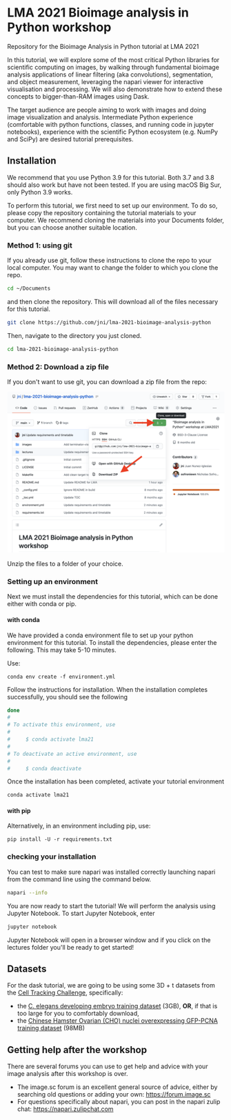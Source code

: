 # LMA 2021 Bioimage analysis in Python workshop

Repository for the Bioimage Analysis in Python tutorial at LMA 2021

In this tutorial, we will explore some of the most critical Python libraries for scientific computing on images, by walking through fundamental bioimage analysis applications of linear filtering (aka convolutions), segmentation, and object measurement, leveraging the napari viewer for interactive visualisation and processing. We will also demonstrate how to extend these concepts to bigger-than-RAM images using Dask.

The target audience are people aiming to work with images and doing image visualization and analysis. Intermediate Python experience (comfortable with python functions, classes, and running code in jupyter notebooks), experience with the scientific Python ecosystem (e.g. NumPy and SciPy) are desired tutorial prerequisites.

## Installation

We recommend that you use Python 3.9 for this tutorial. Both 3.7 and 3.8 should also work but have not been tested. If you are using macOS Big Sur, only Python 3.9 works.

To perform this tutorial, we first need to set up our environment. To do so, please copy the repository containing the tutorial materials to your computer. We recommend cloning the materials into your Documents folder, but you can choose another suitable location.

### Method 1: using git

If you already use git, follow these instructions to clone the repo to your local computer. You may want to change the folder to which you clone the repo.

```bash
cd ~/Documents
```

and then clone the repository. This will download all of the files necessary for this tutorial.

```bash
git clone https://github.com/jni/lma-2021-bioimage-analysis-python
```

Then, navigate to the directory you just cloned.

```bash
cd lma-2021-bioimage-analysis-python
```

### Method 2: Download a zip file

If you don't want to use git, you can download a zip file from the repo:

![download link screenshot](images/repo-screenshot.png)

Unzip the files to a folder of your choice.

### Setting up an environment

Next we must install the dependencies for this tutorial, which can be done either with conda or pip.

#### with conda

We have provided a conda environment file to set up your python environment for this tutorial. To install the dependencies, please enter the following. This may take 5-10 minutes.

Use:

```
conda env create -f environment.yml
```

Follow the instructions for installation. When the installation completes successfully, you should see the following

```bash
done
#
# To activate this environment, use
#
#     $ conda activate lma21
#
# To deactivate an active environment, use
#
#     $ conda deactivate
```

Once the installation has been completed, activate your tutorial environment

```bash
conda activate lma21
```

#### with pip

Alternatively, in an environment including pip, use:

```
pip install -U -r requirements.txt
```

### checking your installation

You can test to make sure napari was installed correctly launching napari from the command line using the command below.

```bash
napari --info
```

You are now ready to start the tutorial! We will perform the analysis using Jupyter Notebook. To start Jupyter Notebook, enter

```bash
jupyter notebook
```

Jupyter Notebook will open in a browser window and if you click on the lectures folder you'll be ready to get started!


## Datasets

For the dask tutorial, we are going to be using some 3D + t datasets from the
[Cell Tracking Challenge](http://celltrackingchallenge.net/3d-datasets/),
specifically:

- the [C. elegans developing embryo training
  dataset](http://data.celltrackingchallenge.net/training-datasets/Fluo-N3DH-CE.zip)
  (3GB), **OR**, if that is too large for you to comfortably download,
- the [Chinese Hamster Ovarian (CHO) nuclei overexpressing GFP-PCNA training
  dataset](http://data.celltrackingchallenge.net/training-datasets/Fluo-N3DH-CHO.zip)
  (98MB)

  
## Getting help after the workshop

There are several forums you can use to get help and advice with your image analysis after this workshop is over.

* The image.sc forum is an excellent general source of advice, either by searching old questions or adding your own: https://forum.image.sc
* For questions specifically about napari, you can post in the napari zulip chat: https://napari.zulipchat.com
